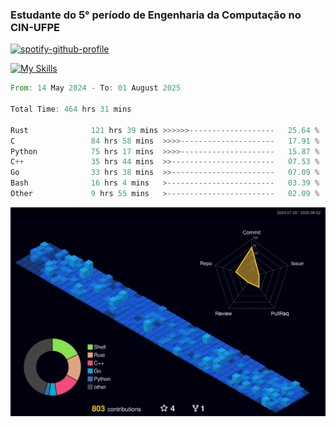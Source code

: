 
### Estudante do 5° período de Engenharia da Computação no CIN-UFPE

[![spotify-github-profile](https://spotify-github-profile.kittinanx.com/api/view?uid=21nggge2ld354asa4l3xoze2q&cover_image=true&theme=novatorem&show_offline=false&background_color=000000&interchange=true&bar_color=53b14f&bar_color_cover=true)](https://github.com/kittinan/spotify-github-profile)


[![My Skills](https://skillicons.dev/icons?i=c,cpp,rust,py,java,neovim&theme=dark)](https://skillicons.dev)

<!--START_SECTION:waka-->

```rust
From: 14 May 2024 - To: 01 August 2025

Total Time: 464 hrs 31 mins

Rust              121 hrs 39 mins >>>>>>-------------------   25.64 %
C                 84 hrs 58 mins  >>>>---------------------   17.91 %
Python            75 hrs 17 mins  >>>>---------------------   15.87 %
C++               35 hrs 44 mins  >>-----------------------   07.53 %
Go                33 hrs 38 mins  >>-----------------------   07.09 %
Bash              16 hrs 4 mins   >------------------------   03.39 %
Other             9 hrs 55 mins   >------------------------   02.09 %
```

<!--END_SECTION:waka-->

![](./profile-3d-contrib/profile-night-view.svg)
